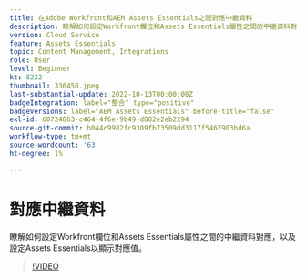 ```yaml
---
title: 在Adobe Workfront和AEM Assets Essentials之間對應中繼資料
description: 瞭解如何設定Workfront欄位和Assets Essentials屬性之間的中繼資料對應，以及設定Assets Essentials以顯示對應的中繼資料。
version: Cloud Service
feature: Assets Essentials
topic: Content Management, Integrations
role: User
level: Beginner
kt: 8222
thumbnail: 336458.jpeg
last-substantial-update: 2022-10-13T00:00:00Z
badgeIntegration: label="整合" type="positive"
badgeVersions: label="AEM Assets Essentials" before-title="false"
exl-id: 60724863-c464-4f6e-9b49-d882e2eb2294
source-git-commit: b044c9982fc9309fb73509dd3117f5467903bd6a
workflow-type: tm+mt
source-wordcount: '63'
ht-degree: 1%

---
```


# 對應中繼資料

瞭解如何設定Workfront欄位和Assets Essentials屬性之間的中繼資料對應，以及設定Assets Essentials以顯示對應值。

>[!VIDEO](https://video.tv.adobe.com/v/336458?quality=12&learn=on)
